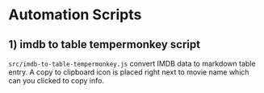 # Automation Scripts

## 1) imdb to table tempermonkey script
`src/imdb-to-table-tempermonkey.js`
convert IMDB data to markdown table entry.
A copy to clipboard icon is placed right next to movie name which can you clicked to copy info.
